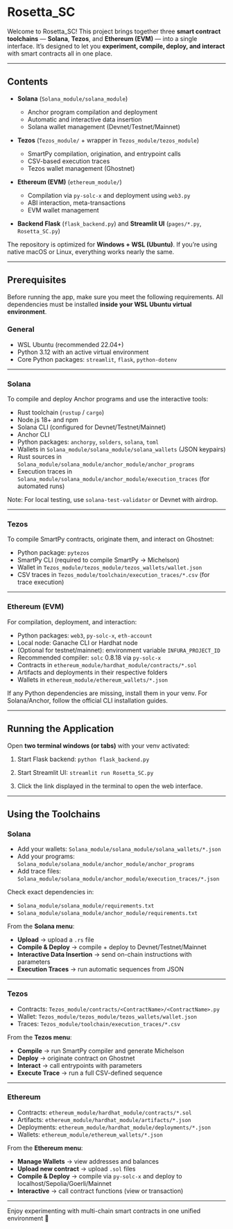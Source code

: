# Rosetta_SC

Welcome to Rosetta_SC!
This project brings together three **smart contract toolchains** — **Solana**, **Tezos**, and **Ethereum (EVM)** — into a single interface.
It’s designed to let you **experiment, compile, deploy, and interact** with smart contracts all in one place.

---

## Contents

* **Solana** (`Solana_module/solana_module`)

  * Anchor program compilation and deployment
  * Automatic and interactive data insertion
  * Solana wallet management (Devnet/Testnet/Mainnet)
* **Tezos** (`Tezos_module/` + wrapper in `Tezos_module/tezos_module`)

  * SmartPy compilation, origination, and entrypoint calls
  * CSV-based execution traces
  * Tezos wallet management (Ghostnet)
* **Ethereum (EVM)** (`ethereum_module/`)

  * Compilation via `py-solc-x` and deployment using `web3.py`
  * ABI interaction, meta-transactions
  * EVM wallet management
* **Backend Flask** (`flask_backend.py`) and **Streamlit UI** (`pages/*.py`, `Rosetta_SC.py`)

The repository is optimized for **Windows + WSL (Ubuntu)**.
If you’re using native macOS or Linux, everything works nearly the same.

---

## Prerequisites

Before running the app, make sure you meet the following requirements.
All dependencies must be installed **inside your WSL Ubuntu virtual environment**.

### General

* WSL Ubuntu (recommended 22.04+)
* Python 3.12 with an active virtual environment
* Core Python packages: `streamlit`, `flask`, `python-dotenv`

---

### Solana

To compile and deploy Anchor programs and use the interactive tools:

* Rust toolchain (`rustup` / `cargo`)
* Node.js 18+ and npm
* Solana CLI (configured for Devnet/Testnet/Mainnet)
* Anchor CLI
* Python packages: `anchorpy`, `solders`, `solana`, `toml`
* Wallets in `Solana_module/solana_module/solana_wallets` (JSON keypairs)
* Rust sources in `Solana_module/solana_module/anchor_module/anchor_programs`
* Execution traces in `Solana_module/solana_module/anchor_module/execution_traces` (for automated runs)

Note: For local testing, use `solana-test-validator` or Devnet with airdrop.

---

### Tezos

To compile SmartPy contracts, originate them, and interact on Ghostnet:

* Python package: `pytezos`
* SmartPy CLI (required to compile SmartPy → Michelson)
* Wallet in `Tezos_module/tezos_module/tezos_wallets/wallet.json`
* CSV traces in `Tezos_module/toolchain/execution_traces/*.csv` (for trace execution)

---

### Ethereum (EVM)

For compilation, deployment, and interaction:

* Python packages: `web3`, `py-solc-x`, `eth-account`
* Local node: Ganache CLI or Hardhat node
* (Optional for testnet/mainnet): environment variable `INFURA_PROJECT_ID`
* Recommended compiler: `solc` 0.8.18 via `py-solc-x`
* Contracts in `ethereum_module/hardhat_module/contracts/*.sol`
* Artifacts and deployments in their respective folders
* Wallets in `ethereum_module/ethereum_wallets/*.json`

If any Python dependencies are missing, install them in your venv.
For Solana/Anchor, follow the official CLI installation guides.

---

## Running the Application

Open **two terminal windows (or tabs)** with your venv activated:

1. Start Flask backend:
   `python flask_backend.py`

2. Start Streamlit UI:
   `streamlit run Rosetta_SC.py`

3. Click the link displayed in the terminal to open the web interface.

---

## Using the Toolchains

### Solana

* Add your wallets: `Solana_module/solana_module/solana_wallets/*.json`
* Add your programs: `Solana_module/solana_module/anchor_module/anchor_programs`
* Add trace files: `Solana_module/solana_module/anchor_module/execution_traces/*.json`

Check exact dependencies in:

* `Solana_module/solana_module/requirements.txt`
* `Solana_module/solana_module/anchor_module/requirements.txt`

From the **Solana menu**:

* **Upload** → upload a `.rs` file
* **Compile & Deploy** → compile + deploy to Devnet/Testnet/Mainnet
* **Interactive Data Insertion** → send on-chain instructions with parameters
* **Execution Traces** → run automatic sequences from JSON

---

### Tezos

* Contracts: `Tezos_module/contracts/<ContractName>/<ContractName>.py`
* Wallet: `Tezos_module/tezos_module/tezos_wallets/wallet.json`
* Traces: `Tezos_module/toolchain/execution_traces/*.csv`

From the **Tezos menu**:

* **Compile** → run SmartPy compiler and generate Michelson
* **Deploy** → originate contract on Ghostnet
* **Interact** → call entrypoints with parameters
* **Execute Trace** → run a full CSV-defined sequence

---

### Ethereum

* Contracts: `ethereum_module/hardhat_module/contracts/*.sol`
* Artifacts: `ethereum_module/hardhat_module/artifacts/*.json`
* Deployments: `ethereum_module/hardhat_module/deployments/*.json`
* Wallets: `ethereum_module/ethereum_wallets/*.json`

From the **Ethereum menu**:

* **Manage Wallets** → view addresses and balances
* **Upload new contract** → upload `.sol` files
* **Compile & Deploy** → compile via `py-solc-x` and deploy to localhost/Sepolia/Goerli/Mainnet
* **Interactive** → call contract functions (view or transaction)

---

Enjoy experimenting with multi-chain smart contracts in one unified environment 🚀
